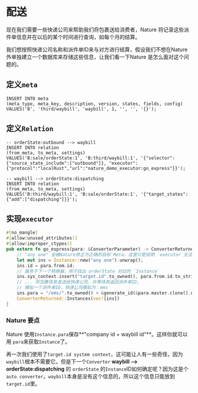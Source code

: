 # 配送

现在我们需要一些快递公司来帮助我们将包裹送给消费者，Nature 将记录这些派件单信息并在以后的某个时间进行查询，如每个月的结算。

我们想按照快递公司名称和派件单ID来与对方进行结算，假设我们不想在Nature 外单独建立一个数据库来存储这些信息，让我们看一下Nature 是怎么面对这个问题的。

## 定义`meta`

```mysql
INSERT INTO meta
(meta_type, meta_key, description, version, states, fields, config)
VALUES('B', 'third/waybill', 'waybill', 1, '', '', '{}');
```

## 定义`Relation`

```mysql
-- orderState:outbound --> waybill
INSERT INTO relation
(from_meta, to_meta, settings)
VALUES('B:sale/orderState:1', 'B:third/waybill:1', '{"selector":{"source_state_include":["outbound"]}, "executor":{"protocol":"localRust","url":"nature_demo_executor:go_express"}}');

-- waybill --> orderState:dispatching
INSERT INTO relation
(from_meta, to_meta, settings)
VALUES('B:third/waybill:1', 'B:sale/orderState:1', '{"target_states":{"add":["dispatching"]}}');
```

## 实现`executor`

```rust
#[no_mangle]
#[allow(unused_attributes)]
#[allow(improper_ctypes)]
pub extern fn go_express(para: &ConverterParameter) -> ConverterReturned {
    // "any one" 会被Nature修正为正确的目标`Meta，这里只是说明 `executor`无法重定向目标`Meta`,否则容易引发流程上的混乱和不可控。
    let mut ins = Instance::new("any one").unwrap();
    ins.id = para.from.id;
    // 服务于下一个转换器，用于找出 orderState 对应的 `Instance`
    ins.sys_context.insert("target.id".to_owned(), para.from.id.to_string());
    // ... 将包裹信息发送给快递公司，并等待其返回派件单ID,
    // 模拟一个派件单ID，快递公司模拟为：ems
    ins.para = "/ems/".to_owned() + &generate_id(&para.master.clone().unwrap().data).unwrap().to_string();
    ConverterReturned::Instances(vec![ins])
}
```

### Nature 要点

Nature 使用`Instance.para`保存**"company id + waybill id"**。这样你就可以用 `para`来获取`Instance`了。

再一次我们使用了`target.id system context`，这可能让人有一些奇怪，因为 `waybill`根本不需要它。但是下一个`Converter` **waybill --> orderState:dispatching**  的 `orderState` 的`Instance`ID如何确定呢？因为这是个`auto converter`，`waybill`本身是没有这个信息的，所以这个信息只能放到`target.id`里。